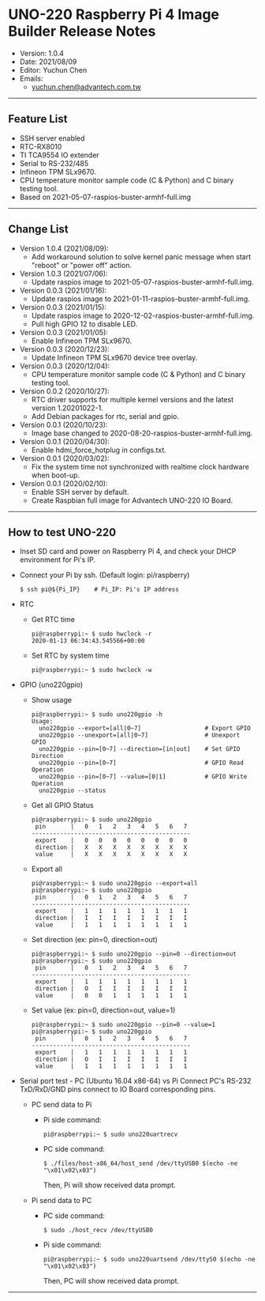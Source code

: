 # UNO-220 Raspberry Pi 4 Image Builder Release Notes

- Version: 1.0.4
- Date: 2021/08/09
- Editor: Yuchun Chen
- Emails: 
  - yuchun.chen@advantech.com.tw

---

## Feature List 
 - SSH server enabled 
 - RTC-RX8010
 - TI TCA9554 IO extender
 - Serial to RS-232/485
 - Infineon TPM SLx9670. 
 - CPU temperature monitor sample code (C & Python) and C binary testing tool. 
 - Based on 2021-05-07-raspios-buster-armhf-full.img

---

## Change List
 - Version 1.0.4 (2021/08/09): 
   - Add workaround solution to solve kernel panic message when start "reboot" or "power off" action. 
 - Version 1.0.3 (2021/07/06): 
   - Update raspios image to 2021-05-07-raspios-buster-armhf-full.img. 
 - Version 0.0.3 (2021/01/16): 
   - Update raspios image to 2021-01-11-raspios-buster-armhf-full.img. 
 - Version 0.0.3 (2021/01/15): 
   - Update raspios image to 2020-12-02-raspios-buster-armhf-full.img. 
   - Pull high GPIO 12 to disable LED.
 - Version 0.0.3 (2021/01/05): 
   - Enable Infineon TPM SLx9670. 
 - Version 0.0.3 (2020/12/23): 
   - Update Infineon TPM SLx9670 device tree overlay. 
 - Version 0.0.3 (2020/12/04): 
   - CPU temperature monitor sample code (C & Python) and C binary testing tool. 
 - Version 0.0.2 (2020/10/27): 
   - RTC driver supports for multiple kernel versions and the latest version 1.20201022-1. 
   - Add Debian packages for rtc, serial and gpio. 
 - Version 0.0.1 (2020/10/23): 
   - Image base changed to 2020-08-20-raspios-buster-armhf-full.img. 
 - Version 0.0.1 (2020/04/30): 
   - Enable hdmi_force_hotplug in configs.txt. 
 - Version 0.0.1 (2020/03/02): 
   - Fix the system time not synchronized with realtime clock hardware when boot-up. 
 - Version 0.0.1 (2020/02/10): 
   - Enable SSH server by default.  
   - Create Raspbian full image for Advantech UNO-220 IO Board. 

---

## How to test UNO-220

  - Inset SD card and power on Raspberry Pi 4, and check your DHCP 
     environment for Pi's IP.

  - Connect your Pi by ssh. (Default login: pi/raspberry)
     
     ```
     $ ssh pi@${Pi_IP}    # Pi_IP: Pi's IP address
     ```
  - RTC
 
    - Get RTC time
      ```
      pi@raspberrypi:~ $ sudo hwclock -r
      2020-01-13 06:34:43.545566+00:00
      ```
    - Set RTC by system time
      ```
      pi@raspberrypi:~ $ sudo hwclock -w
      ```
    
  - GPIO (uno220gpio)

    - Show usage
    
      ```
      pi@raspberrypi:~ $ sudo uno220gpio -h
      Usage:
        uno220gpio --export=[all|0~7]                  # Export GPIO
        uno220gpio --unexport=[all|0~7]                # Unexport GPIO
        uno220gpio --pin=[0~7] --direction=[in|out]    # Set GPIO Direction
        uno220gpio --pin=[0~7]                         # GPIO Read Operation
        uno220gpio --pin=[0~7] --value=[0|1]           # GPIO Write Operation
        uno220gpio --status
      ```
    
    - Get all GPIO Status
    
      ```
      pi@raspberrypi:~ $ sudo uno220gpio
       pin       |   0   1   2   3   4   5   6   7
      ---------------------------------------------
       export    |   0   0   0   0   0   0   0   0
       direction |   X   X   X   X   X   X   X   X
       value     |   X   X   X   X   X   X   X   X
      ```

    - Export all
    
      ```
      pi@raspberrypi:~ $ sudo uno220gpio --export=all
      pi@raspberrypi:~ $ sudo uno220gpio
       pin       |   0   1   2   3   4   5   6   7
      ---------------------------------------------
       export    |   1   1   1   1   1   1   1   1
       direction |   I   I   I   I   I   I   I   I
       value     |   1   1   1   1   1   1   1   1
      ```
    
    - Set direction (ex: pin=0, direction=out)
    
      ```
      pi@raspberrypi:~ $ sudo uno220gpio --pin=0 --direction=out
      pi@raspberrypi:~ $ sudo uno220gpio
       pin       |   0   1   2   3   4   5   6   7
      ---------------------------------------------
       export    |   1   1   1   1   1   1   1   1
       direction |   O   I   I   I   I   I   I   I
       value     |   0   0   1   1   1   1   1   1
      ```
    
    - Set value (ex: pin=0, direction=out, value=1)
    
      ```
      pi@raspberrypi:~ $ sudo uno220gpio --pin=0 --value=1
      pi@raspberrypi:~ $ sudo uno220gpio
       pin       |   0   1   2   3   4   5   6   7
      ---------------------------------------------
       export    |   1   1   1   1   1   1   1   1
       direction |   O   I   I   I   I   I   I   I
       value     |   1   1   1   1   1   1   1   1
      ```

  - Serial port test - PC (Ubuntu 16.04 x86-64) vs Pi 
    Connect PC's RS-232 TxD/RxD/GND pins connect to IO Board corresponding pins. 

    - PC send data to Pi 

      - Pi side command: 
        ```
        pi@raspberrypi:~ $ sudo uno220uartrecv 
        ```
      - PC side command:
        ```
        $ ./files/host-x86_64/host_send /dev/ttyUSB0 $(echo -ne "\x01\x02\x03")
        ```
   
        Then, Pi will show received data prompt. 

    - Pi send data to PC 

      - PC side command:
        ```
        $ sudo ./host_recv /dev/ttyUSB0
        ```
   
      - Pi side command: 
        ```
        pi@raspberrypi:~ $ sudo uno220uartsend /dev/ttyS0 $(echo -ne "\x01\x02\x03")
        ```
        Then, PC will show received data prompt. 

---

